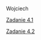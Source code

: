 <html lang="pl">

<head>
<meta charset="utf-8">

</head>

<body>
<p>Wojciech</p>
<a href="./zadanie1.html">Zadanie 4.1</a>
<p><a href="./zadanie2.html">Zadanie 4.2</a></p>
</body>

</html>
